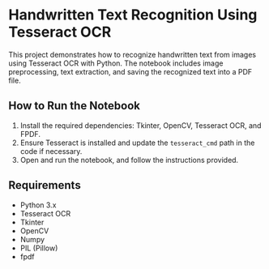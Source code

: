# Handwritten Text Recognition Using Tesseract OCR

This project demonstrates how to recognize handwritten text from images using Tesseract OCR with Python. The notebook includes image preprocessing, text extraction, and saving the recognized text into a PDF file.

## How to Run the Notebook
1. Install the required dependencies: Tkinter, OpenCV, Tesseract OCR, and FPDF.
2. Ensure Tesseract is installed and update the `tesseract_cmd` path in the code if necessary.
3. Open and run the notebook, and follow the instructions provided.

## Requirements
- Python 3.x
- Tesseract OCR
- Tkinter
- OpenCV
- Numpy
- PIL (Pillow)
- fpdf
